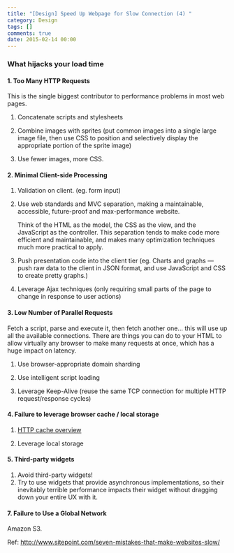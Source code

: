 ```yaml
---
title: "[Design] Speed Up Webpage for Slow Connection (4) "
category: Design
tags: []
comments: true
date: 2015-02-14 00:00
---
```



### What hijacks your load time

#### 1. Too Many HTTP Requests

This is the single biggest contributor to performance problems in most web pages.

1. Concatenate scripts and stylesheets

1. Combine images with sprites (put common images into a single large image file, then use CSS to position and selectively display the appropriate portion of the sprite image)

1. Use fewer images, more CSS.

#### 2. Minimal Client-side Processing

1. Validation on client. (eg. form input)

1. Use web standards and MVC separation, making a maintainable, accessible, future-proof and max-performance website.

   Think of the HTML as the model, the CSS as the view, and the JavaScript as the controller. This separation tends to make code more efficient and maintainable, and makes many optimization techniques much more practical to apply.

1. Push presentation code into the client tier (eg. Charts and graphs — push raw data to the client in JSON format, and use JavaScript and CSS to create pretty graphs.)

1. Leverage Ajax techniques (only requiring small parts of the page to change in response to user actions)

#### 3. Low Number of Parallel Requests

Fetch a script, parse and execute it, then fetch another one... this will use up all the available connections. There are things you can do to your HTML to allow virtually any browser to make many requests at once, which has a huge impact on latency.

1. Use browser-appropriate domain sharding

1. Use intelligent script loading

1. Leverage Keep-Alive (reuse the same TCP connection for multiple HTTP request/response cycles)

#### 4. Failure to leverage browser cache / local storage

1. [HTTP cache overview](http://www.mnot.net/cache_docs/)

1. Leverage local storage

#### 5. Third-party widgets

1. Avoid third-party widgets!
1. Try to use widgets that provide asynchronous implementations, so their inevitably terrible performance impacts their widget without dragging down your entire UX with it.

#### 7. Failure to Use a Global Network

Amazon S3.

Ref: http://www.sitepoint.com/seven-mistakes-that-make-websites-slow/
